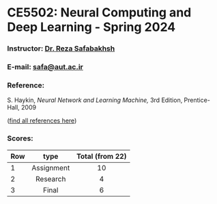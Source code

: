 # CE5502: Neural Computing and Deep Learning - Spring 2024

### Instructor: [Dr. Reza Safabakhsh](https://scholar.google.com/citations?user=zFsdqo8AAAAJ&hl=en)
### E-mail: [safa@aut.ac.ir](mailto:safa@aut.ac.ir)

### Reference:
 S. Haykin, *Neural Network and Learning Machine,* 3rd Edition, Prentice-Hall, 2009
 
 ([find all references here](https://github.com/M-Sc-AUT/M.Sc-Computer-Architecture/tree/main/Deep%20Learning/Reference))


 ### Scores:
| Row | type | Total (from 22) |
| --- | :-:  | :-: |
| 1 | Assignment | 10 |
| 2 | Research | 4 |
| 3 | Final | 6 |
